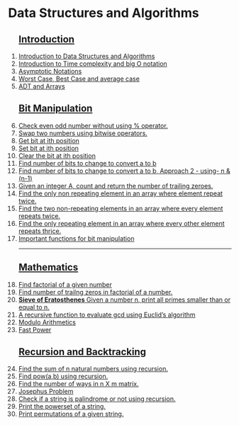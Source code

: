 # Data Structures and Algorithms
<ol>

## <a href="introduction">Introduction</a>

<li><a href="introduction/introduction_to_algorithms">Introduction to Data Structures and Algorithms</a>
<li><a href="introduction/time_complexity">Introduction to Time complexity and big O notation</a>
<li><a href="introduction/asymptotic_notations">Asymptotic Notations</a>
<li><a href="introduction/cases">Worst Case, Best Case and average case</a>
<li><a href="introduction/adt_and_arrays">ADT and Arrays</a>

## <a href="bit-manipulation">Bit Manipulation</a>

<li><a href="bit-manipulation/evenodd.cpp">Check even odd number without using % operator.</a></li>
<li><a href="bit-manipulation/swap.cpp">Swap two numbers using bitwise operators.</a></li>
<li><a href="bit-manipulation/getbit.cpp">Get bit at ith position</a></li>
<li><a href="bit-manipulation/setbit.cpp">Set bit at ith position</a></li>
<li><a href="bit-manipulation/clearbit.cpp">Clear the bit at ith position</a></li><li><a href="bit-manipulation/numberofbits1.cpp">Find number of bits to change to convert a to b</a></li>

<li><a href="bit-manipulation/numberofbits2.cpp">Find number of bits to change to convert a to b, Approach 2 - using- n & (n-1)</a></li>
<li><a href="bit-manipulation/trailingzero.cpp">Given an integer A, count and return the number of trailing zeroes.</a></li>
<li><a href="bit-manipulation/find-nonrepeating.cpp">Find the only non repeating element in an array where element repeat twice.</a></li>
<li><a href="bit-manipulation/find-two-nonrepeating.cpp">Find the two non-repeating elements in an array where every element repeats twice.</a></li>
<li><a href="bit-manipulation/find-nonrepeating-thrice.cpp">Find the only repeating element in an array where every other element repeats thrice.</a></li>
<li> <a href="bit-manipulation/impfunctions.cpp">Important functions for bit manipulation</a>
<hr>

## <a href="mathematics">Mathematics</a>

<li><a href="mathematics/factorial.cpp">Find factorial of a given number </a></li>
<li><a href="mathematics/trailingzero.cpp">Find number of trailng zeros in factorial of a number.</a></li>

<li><a href="mathematics/sieve.cpp"> <b>Sieve of Eratosthenes</b> Given a number n, print all primes smaller than or equal to n.</a></li>


<li><a href="mathematics/gcd.cpp"> A recursive function to evaluate gcd using Euclid’s algorithm </a></li>
<li><a href="mathematics/modulo.cpp">Modulo Arithmetics</a></li>
<li><a href="mathematics/fastpower.cpp">Fast Power</a></li>

## <a href="recursion-and-backtracking">Recursion and Backtracking</a>

<li>
<a href="recursion-and-backtracking/recursion/sum.cpp">Find the sum of n natural numbers using recursion.</a>
</li>
<li>
<a href="recursion-and-backtracking/recursion/pow.cpp">Find pow(a,b) using recursion.</a>
</li>
<li>
<a href="recursion-and-backtracking/recursion/ways.cpp">Find the number of ways in n X m matrix.</a>
</li><li>
<a href="recursion-and-backtracking/recursion/josephus.cpp">Josephus Problem</a>
</li>
<li><a href="recursion-and-backtracking/recursion/palindrome.cpp">Check if a string is palindrome or not using recursion.</a></li>
<li><a href="recursion-and-backtracking/recursion/powerset.cpp">Print the powerset of a string.</a></li>
<li><a href="recursion-and-backtracking/recursion/permutation.cpp">Print permutations of a given string.</a></li>
</ol>













